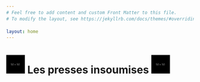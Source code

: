 ```yaml
---
# Feel free to add content and custom Front Matter to this file.
# To modify the layout, see https://jekyllrb.com/docs/themes/#overriding-theme-defaults

layout: home
---
```


# <img src="devil-left.png"> Les presses insoumises <img src="devil-right.png">